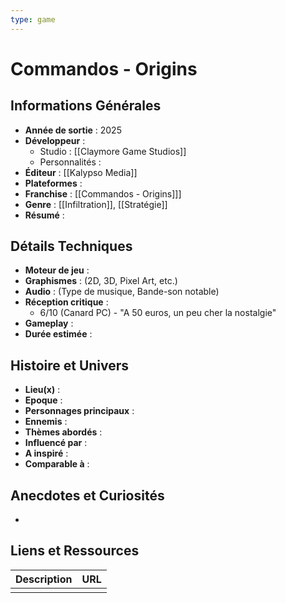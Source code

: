 ```yaml
---
type: game
---
```


# Commandos - Origins

## Informations Générales

- **Année de sortie** : 2025
- **Développeur** : 
	- Studio : [[Claymore Game Studios]]
	- Personnalités : 
- **Éditeur** : [[Kalypso Media]]
- **Plateformes** : 
- **Franchise** : [[Commandos -  Origins]]]
- **Genre** : [[Infiltration]], [[Stratégie]]
- **Résumé** : 

## Détails Techniques
- **Moteur de jeu** : 
- **Graphismes** : (2D, 3D, Pixel Art, etc.)
- **Audio** : (Type de musique, Bande-son notable)
- **Réception critique** : 
	- 6/10 (Canard PC) - "A 50 euros, un peu cher la nostalgie"
- **Gameplay** :
- **Durée estimée** : 

## Histoire et Univers
- **Lieu(x)** : 
- **Epoque** : 
- **Personnages principaux** : 
- **Ennemis** :
- **Thèmes abordés** : 
- **Influencé par** :
- **A inspiré** : 
- **Comparable à** :
## Anecdotes et Curiosités
- 
## Liens et Ressources

| Description | URL |
| ----------- | --- |
|             |     |
